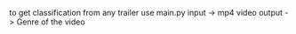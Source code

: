 to get classification from any trailer use main.py 
input -> mp4 video
output -> Genre of the video
